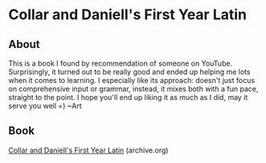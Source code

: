 # Collar and Daniell's First Year Latin
## About
This is a book I found by recommendation of someone on YouTube. Surprisingly, it turned out to be really good and ended up helping me lots when it comes to learning. I especially like its approach: doesn't just focus on comprehensive input or grammar, instead, it mixes both with a fun pace, straight to the point. I hope you'll end up liking it as much as I did, may it serve you well =)
~Art

## Book
[Collar and Daniell's First Year Latin](https://ia600300.us.archive.org/4/items/collardaniellsfi00collrich/collardaniellsfi00collrich.pdf) (archive.org)
